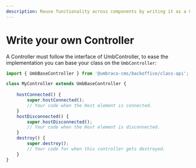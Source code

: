 ```yaml
---
description: Reuse functionality across components by writing it as a Controller
---
```


# Write your own Controller

A Controller must follow the interface of UmbController, to ease the implementation you can base your class on the `UmbController`:

```typescript
import { UmbBaseController } from '@umbraco-cms/backoffice/class-api';

class MyController extends UmbBaseController {
	
	hostConnected() {
		super.hostConnected();
		// Your code when the Host element is connected.
	}
	hostDisconnected() {
		super.hostDisconnected();
		// Your code when the Host element is disconnected.
	}
	destroy() {
		super.destroy();
		// Your code for when this controller gets destroyed.
	}
}
```
